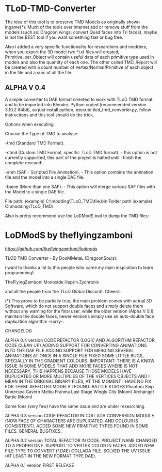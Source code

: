 # **TLoD-TMD-Converter**

The idea of this tool is to preserve TMD Models as originally shown ingame(*). Much of the tools over internet add or remove stuff from the models (such as: Dragoon wings; convert Quad faces into Tri faces), maybe is not the BEST tool if you want something fast or bug free.

Also i added a very specific functionality for researchers and modders, when you export the 3D model two *.txt files will created, Primitive_per_Object will contain useful data of each primitive type used in models and also the quantity of each one. The other called TMD_Report will be created with a count number of Vertex/Normal/Primitive of each object in the file and a sum of all the file.

## ALPHA V 0.4

A simple converter to DAE format oriented to work with TLoD TMD format and to be imported into Blender.
Python coded (recommended version 3.10.2 64bit), so just install python, execute tlod_tmd_converter.py, follow instructions and this tool should do the trick.

Options when executing:

Choose the Type of TMD to analyse:

-tmd (Standard TMD Format).

-ctmd (Custom TMD Format, specific TLoD TMD format). - this option is not currently supported, this part of the project is halted until i finish the complete research.

-anm (SAF - Scripted File Animation). - This option combine the animation file and the model into a single DAE file.

-banm (More than one SAF). - This option will merge various SAF files with the Model to a single DAE file.

File path: (example)
C:\modding\TLoD_TMD\file.bin
Folder path (example)
C:\modding\TLoD_TMD\

Also is pretty recommend use the LoDModS tool to dump the TMD files:

# **LoDModS by theflyingzamboni**

*https://github.com/theflyingzamboni/lodmods*


TLOD TMD Converter - By DooMMetaL (DragoonSouls):

i want to thanks a lot to this people who came my main inspiration to learn programming!:

TheFlyingZamboni Monoxide Illeprih Zychronix

and all the people from the TLoD Global Discord!. Cheers!.

(*) This prove to be partially true, the main problem comes with actual 3D Software, which do not support double faces and simply delete them without any warning for the final user, while the older version (Alpha V 0.1) maintain the double faces, newer versions simply use an auto-double face duplication algorithm -sorry-. 

CHANGELOG

ALPHA 0.4 version
CODE REFACTOR (LOGIC AND ALGORITHM REFACTOR, CODE CLEAN UP)
ADDING SUPPORT FOR CONVERTING ANIMATIONS INTO THE DAE FILE
ADDING SUPPORT FOR MERGING SEVERAL ANIMATIONS AT ONCE IN A SINGLE FILE
FIXED SOME LITTLE BUGS, SPECIALLY IN THE GRADIENT COLOURS. 
IMPORTANT: THERE IS A KNOW ISSUE IN SOME MODELS THAT ADD MORE FACES WHERE IS NOT NECESSARY, THIS HAPPENS
BECAUSE THOSE MODELS HAVE DUPLICATED OR MORE MULTIPLIES OF THE VERTICES OBJECTS AND I MEAN IN THE ORIGINAL BINARY FILES, 
AT THE MOMENT I HAVE NO FIX FOR THEM:
AFFECTED MODELS I FOUND:
BATTLE STAGES
Phantom Ship
Undersea Cavern
Melbu Frahma Last Stage
Wingly City (Moon)
Archangel Battle (Moon)

Some foes (very few) have the same issue and are under researching.

ALPHA 0.3 version
CODE REFACTOR IN COLLADA CONVERSION MODULE. (NOW FACE OF CHARACTERS ARE DUPLICATED, AND COLOUR IS CONSISTENT).
ADDED SOME NEW PRIMITIVE TYPES FOUND IN SOME FILES.
GENERAL BUGFIXES.

ALPHA 0.2 version
TOTAL REFACTOR IN CODE.
PROJECT NAME CHANGED TO A PROPER ONE.
SUPPORT TO VERTEX COLOR IN FACES.
ADDED NEW FILE TYPE TO CONVERT (*.DAE) COLLADA FILE.
SOLVED THE UV ISSUE (AT LEAST IN THE NEW FORMAT TYPE DAE).

ALPHA 0.1 version
FIRST RELEASE

